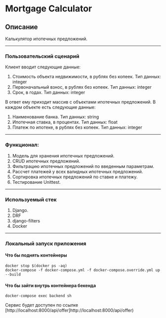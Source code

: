 # Mortgage Calculator

## Описание

Калькулятор ипотечных предложений.

----

### Пользовательский сценарий
Клиент вводит следующие данные:
1. Стоимость объекта недвижимости, в рублях без копеек. Тип данных: integer
2. Первоначальный взнос, в рублях без копеек. Тип данных: integer
3. Срок, в годах. Тип данных: integer

В ответ ему приходит массив с объектами ипотечных предложений. В каждом объекте есть следующие данные:
1. Наименование банка. Тип данных: string
2. Ипотечная ставка, в процентах. Тип данных: float
3. Платеж по ипотеке, в рублях без копеек.  Тип данных: integer

----

### Функционал: 
1. Модель для хранения ипотечных предложений.
2. CRUD ипотечных предложений.
3. Фильтрацию ипотечных предложений по введенным параметрам.
4. Рассчет платежей у всех валидных ипотечных предложений.
5. Сортировка ипотечных предложений по ставке и платежу.
6. Тестирование Unittest.

----

### Используемый стек
1) Django.
2) DRF
3) django-filters
4) Docker

----
### Локальный запуск приложения
#### Что бы поднять контейнеры
```shell
docker stop $(docker ps -aq)
docker-compose -f docker-compose.yml -f docker-compose.override.yml up --build
```
#### Что бы зайти внутрь контейнера бекенда
```shell
docker-compose exec backend sh
```
Сервис будет доступен по ссылке [http://localhost:8000/api/offer]http://localhost:8000/api/offer)
